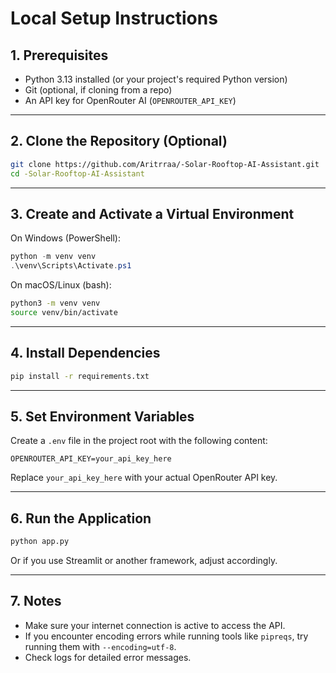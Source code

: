 # Local Setup Instructions

## 1. Prerequisites

- Python 3.13 installed (or your project's required Python version)
- Git (optional, if cloning from a repo)
- An API key for OpenRouter AI (`OPENROUTER_API_KEY`)

---

## 2. Clone the Repository (Optional)

```bash
git clone https://github.com/Aritrraa/-Solar-Rooftop-AI-Assistant.git
cd -Solar-Rooftop-AI-Assistant
```

---

## 3. Create and Activate a Virtual Environment

On Windows (PowerShell):

```powershell
python -m venv venv
.\venv\Scripts\Activate.ps1
```

On macOS/Linux (bash):

```bash
python3 -m venv venv
source venv/bin/activate
```

---

## 4. Install Dependencies

```bash
pip install -r requirements.txt
```

---

## 5. Set Environment Variables

Create a `.env` file in the project root with the following content:

```env
OPENROUTER_API_KEY=your_api_key_here
```

Replace `your_api_key_here` with your actual OpenRouter API key.

---

## 6. Run the Application

```bash
python app.py
```

Or if you use Streamlit or another framework, adjust accordingly.

---

## 7. Notes

- Make sure your internet connection is active to access the API.
- If you encounter encoding errors while running tools like `pipreqs`, try running them with `--encoding=utf-8`.
- Check logs for detailed error messages.
